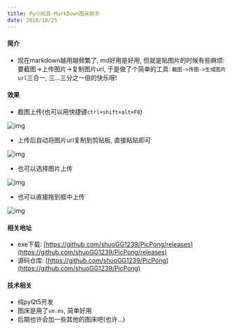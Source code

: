 ```yaml
---
title: Py小玩具-MarkDown图床助手
date: 2018/10/25
---
```

#### 简介
* 现在markdown越用越频繁了, md好用是好用, 但就是贴图片的时候有些麻烦: 要截图->上传图片->复制图片url, 于是做了个简单的工具: `截图->传图->生成图片url`三合一, 三...三分之一倍的快乐呀!


#### 效果
* 截图上传(也可以用快捷键`ctrl+shift+alt+F8`)

![img](https://i.loli.net/2018/10/25/5bd1b6bc0ce73.gif)

* 上传后自动将图片url复制到剪贴板, 直接粘贴即可

![img](https://i.loli.net/2018/10/25/5bd1b75390dec.gif)

* 也可以选择图片上传

![img](https://i.loli.net/2018/10/25/5bd1b786a5f92.gif)

* 也可以直接拖到框中上传

![img](https://i.loli.net/2018/10/25/5bd1b7c38eded.gif)



#### 相关地址
* exe下载: [https://github.com/shuoGG1239/PicPong/releases](https://github.com/shuoGG1239/PicPong/releases)
* 源码仓库: [https://github.com/shuoGG1239/PicPong](https://github.com/shuoGG1239/PicPong)



#### 技术相关
* 纯pyQt5开发
* 图床是用了`sm.ms`, 简单好用
* 后期也许会加一些其他的图床吧(也许...)